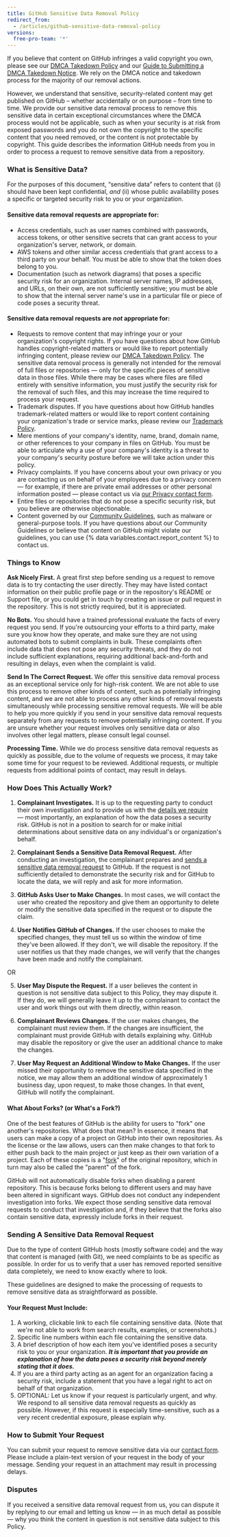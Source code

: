```yaml
---
title: GitHub Sensitive Data Removal Policy
redirect_from:
  - /articles/github-sensitive-data-removal-policy
versions:
  free-pro-team: '*'
---
```


If you believe that content on GitHub infringes a valid copyright you own, please see our [DMCA Takedown Policy](/articles/dmca-takedown-policy/) and our [Guide to Submitting a DMCA Takedown Notice](/articles/guide-to-submitting-a-dmca-takedown-notice/). We rely on the DMCA notice and takedown process for the majority of our removal actions.

However, we understand that sensitive, security-related content may get published on GitHub – whether accidentally or on purpose – from time to time. We provide our sensitive data removal process to remove this sensitive data in certain exceptional circumstances where the DMCA process would not be applicable, such as when your security is at risk from exposed passwords and you do not own the copyright to the specific content that you need removed, or the content is not protectable by copyright. This guide describes the information GitHub needs from you in order to process a request to remove sensitive data from a repository.

### What is Sensitive Data?

For the purposes of this document, “sensitive data” refers to content that (i) should have been kept confidential, *and* (ii) whose public availability poses a specific or targeted security risk to you or your organization.

#### Sensitive data removal requests are appropriate for:
- Access credentials, such as user names combined with passwords, access tokens, or other sensitive secrets that can grant access to your organization's server, network, or domain.
- AWS tokens and other similar access credentials that grant access to a third party on your behalf. You must be able to show that the token does belong to you.
- Documentation (such as network diagrams) that poses a specific security risk for an organization. Internal server names, IP addresses, and URLs, on their own, are not sufficiently sensitive; you must be able to show that the internal server name's use in a particular file or piece of code poses a security threat.

#### Sensitive data removal requests are _not_ appropriate for:
-  Requests to remove content that may infringe your or your organization's copyright rights. If you have questions about how GitHub handles copyright-related matters or would like to report potentially infringing content, please review our [DMCA Takedown Policy](/articles/dmca-takedown-policy/). The sensitive data removal process is generally not intended for the removal of full files or repositories — only for the specific pieces of sensitive data in those files. While there may be cases where files are filled entirely with sensitive information, you must justify the security risk for the removal of such files, and this may increase the time required to process your request.
- Trademark disputes. If you have questions about how GitHub handles trademark-related matters or would like to report content containing your organization's trade or service marks, please review our [Trademark Policy](/articles/github-trademark-policy/).
- Mere mentions of your company's identity, name, brand, domain name, or other references to your company in files on GitHub. You must be able to articulate why a use of your company's identity is a threat to your company's security posture before we will take action under this policy.
- Privacy complaints. If you have concerns about your own privacy or you are contacting us on behalf of your employees due to a privacy concern — for example, if there are private email addresses or other personal information posted — please contact us via [our Privacy contact form](https://github.com/contact/privacy).
- Entire files or repositories that do not pose a specific security risk, but you believe are otherwise objectionable.
- Content governed by our [Community Guidelines](/articles/github-community-guidelines/), such as malware or general-purpose tools. If you have questions about our Community Guidelines or believe that content on GitHub might violate our guidelines, you can use {% data variables.contact.report_content %} to contact us.

### Things to Know

**Ask Nicely First.** A great first step before sending us a request to remove data is to try contacting the user directly. They may have listed contact information on their public profile page or in the repository's README or Support file, or you could get in touch by creating an issue or pull request in the repository. This is not strictly required, but it is appreciated.

**No Bots.** You should have a trained professional evaluate the facts of every request you send. If you're outsourcing your efforts to a third party, make sure you know how they operate, and make sure they are not using automated bots to submit complaints in bulk. These complaints often include data that does not pose any security threats, and they do not include sufficient explanations, requiring additional back-and-forth and resulting in delays, even when the complaint is valid.

**Send In The Correct Request.** We offer this sensitive data removal process as an exceptional service only for high-risk content. We are not able to use this process to remove other kinds of content, such as potentially infringing content, and we are not able to process any other kinds of removal requests simultaneously while processing sensitive removal requests. We will be able to help you more quickly if you send in your sensitive data removal requests separately from any requests to remove potentially infringing content. If you are unsure whether your request involves only sensitive data or also involves other legal matters, please consult legal counsel.

**Processing Time.** While we do process sensitive data removal requests as quickly as possible, due to the volume of requests we process, it may take some time for your request to be reviewed. Additional requests, or multiple requests from additional points of contact, may result in delays.

### How Does This Actually Work?

1. **Complainant Investigates.** It is up to the requesting party to conduct their own investigation and to provide us with the [details we require](#your-request-must-include) — most importantly, an explanation of how the data poses a security risk. GitHub is not in a position to search for or make initial determinations about sensitive data on any individual's or organization's behalf.

2. **Complainant Sends a Sensitive Data Removal Request.** After conducting an investigation, the complainant prepares and [sends a sensitive data removal request](#sending-a-sensitive-data-removal-request) to GitHub. If the request is not sufficiently detailed to demonstrate the security risk and for GitHub to locate the data, we will reply and ask for more information.

3. **GitHub Asks User to Make Changes.** In most cases, we will contact the user who created the repository and give them an opportunity to delete or modify the sensitive data specified in the request or to dispute the claim.

4. **User Notifies GitHub of Changes.** If the user chooses to make the specified changes, they must tell us so within the window of time they've been allowed. If they don't, we will disable the repository. If the user notifies us that they made changes, we will verify that the changes have been made and notify the complainant.

  OR

5. **User May Dispute the Request.** If a user believes the content in question is not sensitive data subject to this Policy, they may dispute it. If they do, we will generally leave it up to the complainant to contact the user and work things out with them directly, within reason.

6. **Complainant Reviews Changes.** If the user makes changes, the complainant must review them. If the changes are insufficient, the complainant must provide GitHub with details explaining why. GitHub may disable the repository or give the user an additional chance to make the changes.

7. **User May Request an Additional Window to Make Changes.** If the user missed their opportunity to remove the sensitive data specified in the notice, we may allow them an additional window of approximately 1 business day, upon request, to make those changes. In that event, GitHub will notify the complainant.

#### What About Forks? (or What's a Fork?)
One of the best features of GitHub is the ability for users to "fork" one another's repositories. What does that mean? In essence, it means that users can make a copy of a project on GitHub into their own repositories. As the license or the law allows, users can then make changes to that fork to either push back to the main project or just keep as their own variation of a project. Each of these copies is a "[fork](/articles/github-glossary/#fork)" of the original repository, which in turn may also be called the "parent" of the fork.

GitHub will not automatically disable forks when disabling a parent repository. This is because forks belong to different users and may have been altered in significant ways. GitHub does not conduct any independent investigation into forks. We expect those sending sensitive data removal requests to conduct that investigation and, if they believe that the forks also contain sensitive data, expressly include forks in their request.

### Sending A Sensitive Data Removal Request

Due to the type of content GitHub hosts (mostly software code) and the way that content is managed (with Git), we need complaints to be as specific as possible. In order for us to verify that a user has removed reported sensitive data completely, we need to know exactly where to look.

These guidelines are designed to make the processing of requests to remove sensitive data as straightforward as possible.

#### Your Request Must Include:

1. A working, clickable link to each file containing sensitive data. (Note that we're not able to work from search results, examples, or screenshots.)
2. Specific line numbers within each file containing the sensitive data.
3. A brief description of how each item you've identified poses a security risk to you or your organization. ***It is important that you provide an explanation of how the data poses a security risk beyond merely stating that it does.***
4. If you are a third party acting as an agent for an organization facing a security risk, include a statement that you have a legal right to act on behalf of that organization.
5. OPTIONAL: Let us know if your request is particularly urgent, and why. We respond to all sensitive data removal requests as quickly as possible. However, if this request is especially time-sensitive, such as a very recent credential exposure, please explain why.

### How to Submit Your Request

You can submit your request to remove sensitive data via our [contact form](https://support.github.com/contact). Please include a plain-text version of your request in the body of your message. Sending your request in an attachment may result in processing delays.

### Disputes

If you received a sensitive data removal request from us, you can dispute it by replying to our email and letting us know — in as much detail as possible — why you think the content in question is not sensitive data subject to this Policy.
